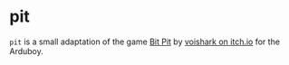 # pit

`pit` is a small adaptation of the game [Bit Pit](https://voishark.itch.io/bitpit) by [voishark on itch.io](https://voishark.itch.io/) for the Arduboy.
